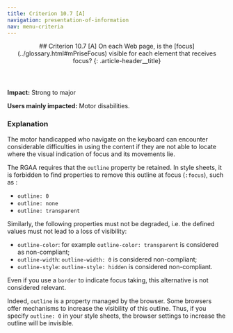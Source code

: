 ```yaml
---
title: Criterion 10.7 [A]
navigation: presentation-of-information
nav: menu-criteria
---
```


<header>
## Criterion 10.7 [A] <span>On each Web page, is the [focus](../glossary.html#mPriseFocus) visible for each element that receives focus?</span>
{: .article-header__title}
</header>

**Impact:** Strong to major

**Users mainly impacted:** Motor disabilities.

### Explanation

The motor handicapped who navigate on the keyboard can encounter considerable difficulties in using the content if they are not able to locate where the visual indication of focus and its movements lie.

The RGAA requires that the `outline` property be retained. In style sheets, it is forbidden to find properties to remove this outline at focus (`:focus`), such as :

* `outline: 0`
* `outline: none`
* `outline: transparent`

Similarly, the following properties must not be degraded, i.e. the defined values must not lead to a loss of visibility:

* `outline-color`: for example `outline-color: transparent` is considered as non-compliant;
* `outline-width`: `outline-width: 0` is considered non-compliant;
* `outline-style`: `outline-style: hidden` is considered non-compliant.

Even if you use a `border` to indicate focus taking, this alternative is not considered relevant.

Indeed, `outline` is a property managed by the browser. Some browsers offer mechanisms to increase the visibility of this outline. Thus, if you specify `outline: 0` in your style sheets, the browser settings to increase the outline will be invisible.
